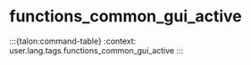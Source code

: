 # functions_common_gui_active

:::{talon:command-table}
:context: user.lang.tags.functions_common_gui_active
:::
